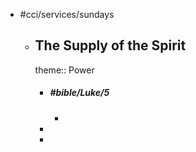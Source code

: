 - #cci/services/sundays
	- ## The Supply of the Spirit
	  theme:: Power
		- ##### #bible/Luke/5
			-
		-
		-